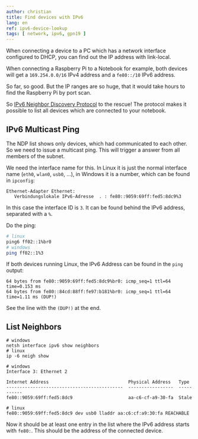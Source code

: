 ```yaml
---
author: christian
title: Find devices with IPv6
lang: en
ref: ipv6-device-lookup
tags: [ network, ipv6, gpn19 ]
---
```


When connecting a device to a PC which has a network interface
configured to DHCP, you can find out the IP address with link-local.

When connecting a Raspberry Pi to a Notebook for example,
both devices will get a `169.254.0.0/16` IPv4 address
and a `fe80::/10` IPv6 address.

So far, so good. But the IP ranges are so huge, that it would take hours to
find the Raspberry Pi by port scan.

So [IPv6 Neighbor Discovery Protocol][ndp] to the rescue! The protocol
makes it possible to list all devices which are connected to your
notebook.

[ndp]: https://de.wikipedia.org/wiki/Neighbor_Discovery_Protocol

## IPv6 Multicast Ping

The NDP list shows only devices, which had communicated to each other.
So we need to issue a multicast ping. This will trigger a answer
from all members of the subnet.

We need the interface name for this. In Linux it is just the normal
interface name (`eth0`, `wlan0`, `usb0`, ...), in Windows it is
a number, which can be found in `ipconfig`:

```
Ethernet-Adapter Ethernet:
   Verbindungslokale IPv6-Adresse  . : fe80::9059:69ff:fed5:8dc9%3
```

In this case the interface ID is `3`. It can be found behind the
IPv6 address, separated with a `%`.

Do the ping:

```sh
# linux
ping6 ff02::1%br0
# windows
ping ff02::1%3
```

If both devices running Linux, the IPv6 Address can be found in the
`ping` output:

```
64 bytes from fe80::9059:69ff:fed5:8dc9%br0: icmp_seq=1 ttl=64 time=0.153 ms
64 bytes from fe80::84cd:88ff:fe97:b181%br0: icmp_seq=1 ttl=64 time=1.11 ms (DUP!)
```

See the line with the `(DUP!)` at the end.

## List Neighbors

```
# windows
netsh interface ipv6 show neighbors
# linux
ip -6 neigh show
```

```
# windows
Interface 3: Ethernet 2

Internet Address                              Physical Address   Type
--------------------------------------------  -----------------  -----------
fe80::9059:69ff:fed5:8dc9                     aa-c6-cf-a9-30-fa  Stale

# linux
fe80::9059:69ff:fed5:8dc9 dev usb0 lladdr aa:c6:cf:a9:30:fa REACHABLE
```

Now it should be at least one entry in the list where the IPv6 address
starts with `fe80:`. This should be the address of the connected device.
